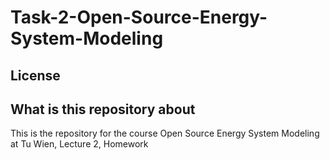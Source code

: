 # Task-2-Open-Source-Energy-System-Modeling
## License 
## What is this repository about 
This is the repository for the course Open Source Energy System Modeling at Tu Wien, Lecture 2, Homework
